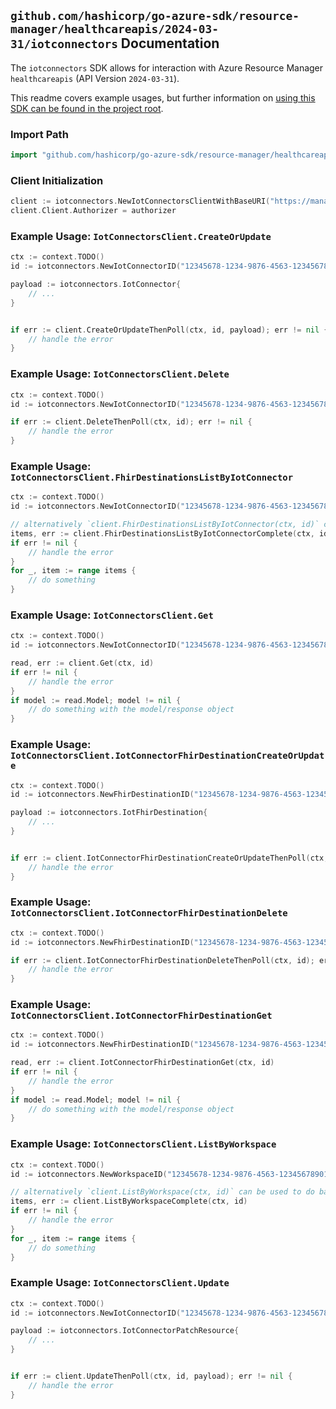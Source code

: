 
## `github.com/hashicorp/go-azure-sdk/resource-manager/healthcareapis/2024-03-31/iotconnectors` Documentation

The `iotconnectors` SDK allows for interaction with Azure Resource Manager `healthcareapis` (API Version `2024-03-31`).

This readme covers example usages, but further information on [using this SDK can be found in the project root](https://github.com/hashicorp/go-azure-sdk/tree/main/docs).

### Import Path

```go
import "github.com/hashicorp/go-azure-sdk/resource-manager/healthcareapis/2024-03-31/iotconnectors"
```


### Client Initialization

```go
client := iotconnectors.NewIotConnectorsClientWithBaseURI("https://management.azure.com")
client.Client.Authorizer = authorizer
```


### Example Usage: `IotConnectorsClient.CreateOrUpdate`

```go
ctx := context.TODO()
id := iotconnectors.NewIotConnectorID("12345678-1234-9876-4563-123456789012", "example-resource-group", "workspaceValue", "iotConnectorValue")

payload := iotconnectors.IotConnector{
	// ...
}


if err := client.CreateOrUpdateThenPoll(ctx, id, payload); err != nil {
	// handle the error
}
```


### Example Usage: `IotConnectorsClient.Delete`

```go
ctx := context.TODO()
id := iotconnectors.NewIotConnectorID("12345678-1234-9876-4563-123456789012", "example-resource-group", "workspaceValue", "iotConnectorValue")

if err := client.DeleteThenPoll(ctx, id); err != nil {
	// handle the error
}
```


### Example Usage: `IotConnectorsClient.FhirDestinationsListByIotConnector`

```go
ctx := context.TODO()
id := iotconnectors.NewIotConnectorID("12345678-1234-9876-4563-123456789012", "example-resource-group", "workspaceValue", "iotConnectorValue")

// alternatively `client.FhirDestinationsListByIotConnector(ctx, id)` can be used to do batched pagination
items, err := client.FhirDestinationsListByIotConnectorComplete(ctx, id)
if err != nil {
	// handle the error
}
for _, item := range items {
	// do something
}
```


### Example Usage: `IotConnectorsClient.Get`

```go
ctx := context.TODO()
id := iotconnectors.NewIotConnectorID("12345678-1234-9876-4563-123456789012", "example-resource-group", "workspaceValue", "iotConnectorValue")

read, err := client.Get(ctx, id)
if err != nil {
	// handle the error
}
if model := read.Model; model != nil {
	// do something with the model/response object
}
```


### Example Usage: `IotConnectorsClient.IotConnectorFhirDestinationCreateOrUpdate`

```go
ctx := context.TODO()
id := iotconnectors.NewFhirDestinationID("12345678-1234-9876-4563-123456789012", "example-resource-group", "workspaceValue", "iotConnectorValue", "fhirDestinationValue")

payload := iotconnectors.IotFhirDestination{
	// ...
}


if err := client.IotConnectorFhirDestinationCreateOrUpdateThenPoll(ctx, id, payload); err != nil {
	// handle the error
}
```


### Example Usage: `IotConnectorsClient.IotConnectorFhirDestinationDelete`

```go
ctx := context.TODO()
id := iotconnectors.NewFhirDestinationID("12345678-1234-9876-4563-123456789012", "example-resource-group", "workspaceValue", "iotConnectorValue", "fhirDestinationValue")

if err := client.IotConnectorFhirDestinationDeleteThenPoll(ctx, id); err != nil {
	// handle the error
}
```


### Example Usage: `IotConnectorsClient.IotConnectorFhirDestinationGet`

```go
ctx := context.TODO()
id := iotconnectors.NewFhirDestinationID("12345678-1234-9876-4563-123456789012", "example-resource-group", "workspaceValue", "iotConnectorValue", "fhirDestinationValue")

read, err := client.IotConnectorFhirDestinationGet(ctx, id)
if err != nil {
	// handle the error
}
if model := read.Model; model != nil {
	// do something with the model/response object
}
```


### Example Usage: `IotConnectorsClient.ListByWorkspace`

```go
ctx := context.TODO()
id := iotconnectors.NewWorkspaceID("12345678-1234-9876-4563-123456789012", "example-resource-group", "workspaceValue")

// alternatively `client.ListByWorkspace(ctx, id)` can be used to do batched pagination
items, err := client.ListByWorkspaceComplete(ctx, id)
if err != nil {
	// handle the error
}
for _, item := range items {
	// do something
}
```


### Example Usage: `IotConnectorsClient.Update`

```go
ctx := context.TODO()
id := iotconnectors.NewIotConnectorID("12345678-1234-9876-4563-123456789012", "example-resource-group", "workspaceValue", "iotConnectorValue")

payload := iotconnectors.IotConnectorPatchResource{
	// ...
}


if err := client.UpdateThenPoll(ctx, id, payload); err != nil {
	// handle the error
}
```
